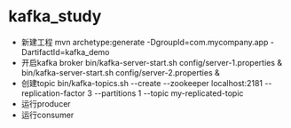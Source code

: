# kafka_study
* 新建工程
mvn archetype:generate -DgroupId=com.mycompany.app -DartifactId=kafka_demo
* 开启kafka broker
bin/kafka-server-start.sh config/server-1.properties &
bin/kafka-server-start.sh config/server-2.properties &
* 创建topic
bin/kafka-topics.sh --create --zookeeper localhost:2181 --replication-factor 3 --partitions 1 --topic my-replicated-topic
* 运行producer
* 运行consumer
